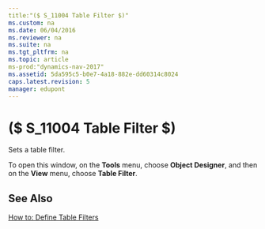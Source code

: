 ```yaml
---
title:"($ S_11004 Table Filter $)"
ms.custom: na
ms.date: 06/04/2016
ms.reviewer: na
ms.suite: na
ms.tgt_pltfrm: na
ms.topic: article
ms-prod:"dynamics-nav-2017"
ms.assetid: 5da595c5-b0e7-4a18-882e-dd60314c8024
caps.latest.revision: 5
manager: edupont
---
```

# ($ S_11004 Table Filter $)
Sets a table filter.  
  
 To open this window, on the **Tools** menu, choose **Object Designer**, and then on the **View** menu, choose **Table Filter**.  
  
## See Also  
 [How to: Define Table Filters](../Topic/How%20to:%20Define%20Table%20Filters.md)